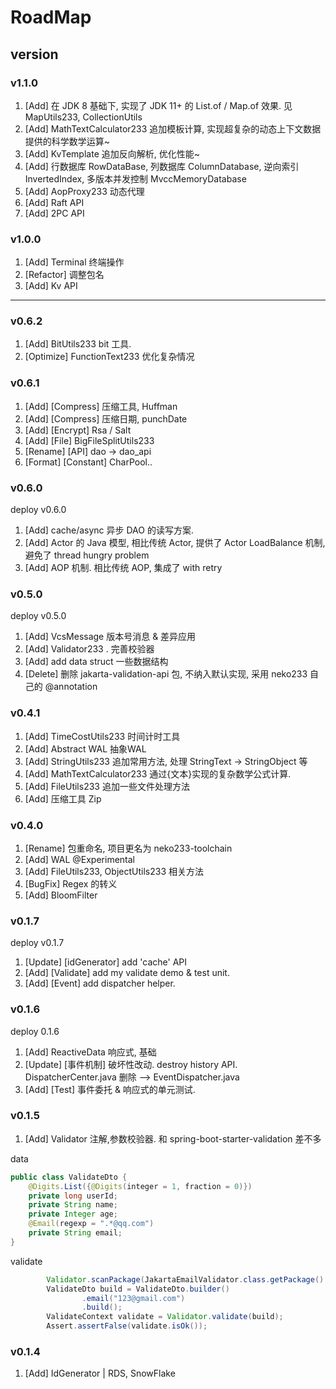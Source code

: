 

# RoadMap

## version

### v1.1.0
1. [Add] 在 JDK 8 基础下, 实现了 JDK 11+ 的 List.of / Map.of 效果. 见 MapUtils233, CollectionUtils
2. [Add] MathTextCalculator233 追加模板计算, 实现超复杂的动态上下文数据提供的科学数学运算~
3. [Add] KvTemplate 追加反向解析, 优化性能~
4. [Add] 行数据库 RowDataBase, 列数据库 ColumnDatabase, 逆向索引 InvertedIndex, 多版本并发控制 MvccMemoryDatabase
5. [Add] AopProxy233 动态代理
6. [Add] Raft API
7. [Add] 2PC API 

### v1.0.0
1. [Add] Terminal 终端操作
2. [Refactor] 调整包名
3. [Add] Kv API

-----------

### v0.6.2
1. [Add] BitUtils233 bit 工具.
2. [Optimize] FunctionText233 优化复杂情况

### v0.6.1
1. [Add] [Compress] 压缩工具, Huffman
2. [Add] [Compress] 压缩日期, punchDate
3. [Add] [Encrypt] Rsa / Salt 
4. [Add] [File] BigFileSplitUtils233
5. [Rename] [API] dao -> dao_api
6. [Format] [Constant] CharPool..

### v0.6.0
deploy v0.6.0
1. [Add] cache/async 异步 DAO 的读写方案.
2. [Add] Actor 的 Java 模型, 相比传统 Actor, 提供了 Actor LoadBalance 机制, 避免了 thread hungry problem
3. [Add] AOP 机制. 相比传统 AOP, 集成了 with retry

### v0.5.0
deploy v0.5.0
1. [Add] VcsMessage 版本号消息 & 差异应用
2. [Add] Validator233 . 完善校验器
3. [Add] add data struct 一些数据结构
4. [Delete] 删除 jakarta-validation-api 包, 不纳入默认实现, 采用 neko233 自己的 @annotation

### v0.4.1
1. [Add] TimeCostUtils233 时间计时工具
2. [Add] Abstract WAL 抽象WAL 
3. [Add] StringUtils233 追加常用方法, 处理 StringText -> StringObject 等
4. [Add] MathTextCalculator233 通过{文本}实现的复杂数学公式计算.
5. [Add] FileUtils233 追加一些文件处理方法
6. [Add] 压缩工具 Zip

### v0.4.0
1. [Rename] 包重命名, 项目更名为 neko233-toolchain
2. [Add] WAL @Experimental 
3. [Add] FileUtils233, ObjectUtils233 相关方法
4. [BugFix] Regex 的转义
5. [Add] BloomFilter 

### v0.1.7
deploy v0.1.7
1. [Update] [idGenerator] add 'cache' API
2. [Add] [Validate] add my validate demo & test unit.
3. [Add] [Event] add dispatcher helper.


### v0.1.6
deploy 0.1.6
1. [Add] ReactiveData 响应式, 基础
2. [Update] [事件机制] 破坏性改动. destroy history API. DispatcherCenter.java 删除 --> EventDispatcher.java
3. [Add] [Test] 事件委托 & 响应式的单元测试.

### v0.1.5
1. [Add] Validator 注解,参数校验器. 和 spring-boot-starter-validation 差不多

data
```java
public class ValidateDto {
    @Digits.List({@Digits(integer = 1, fraction = 0)})
    private long userId;
    private String name;
    private Integer age;
    @Email(regexp = ".*@qq.com")
    private String email;
}
```

validate
```java
        Validator.scanPackage(JakartaEmailValidator.class.getPackage().getName());
        ValidateDto build = ValidateDto.builder()
                .email("123@gmail.com")
                .build();
        ValidateContext validate = Validator.validate(build);
        Assert.assertFalse(validate.isOk());
```


### v0.1.4
1. [Add] IdGenerator | RDS, SnowFlake

```java

```